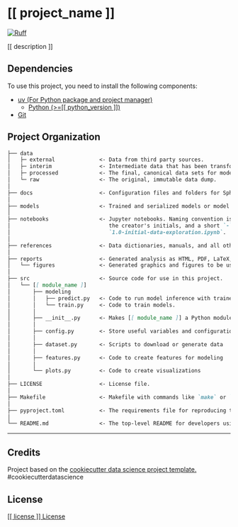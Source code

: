 # [[ project_name ]]

[![Ruff](https://img.shields.io/endpoint?url=https://raw.githubusercontent.com/astral-sh/ruff/main/assets/badge/v2.json)](https://github.com/astral-sh/ruff)

[[ description ]]

## Dependencies

To use this project, you need to install the following components:

- [uv (For Python package and project manager)](https://github.com/astral-sh/uv)
  - [Python (>=[[ python_version ]])](https://www.python.org/)
- [Git](https://git-scm.com/)

## Project Organization

```markdown
├── data  
│   ├─ external              <- Data from third party sources.  
│   ├─ interim               <- Intermediate data that has been transformed.  
│   ├─ processed             <- The final, canonical data sets for modeling.  
│   └─ raw                   <- The original, immutable data dump.  
│  
├── docs                     <- Configuration files and folders for Sphinx.  
│  
├── models                   <- Trained and serialized models or model predictions, model summaries.  
│  
├── notebooks                <- Jupyter notebooks. Naming convention is a number (for ordering),  
│                               the creator's initials, and a short `-` delimited description, e.g.  
│                               `1.0-initial-data-exploration.ipynb`.  
│  
├── references               <- Data dictionaries, manuals, and all other explanatory materials.  
│  
├── reports                  <- Generated analysis as HTML, PDF, LaTeX, etc.  
│   └── figures              <- Generated graphics and figures to be used in reporting.  
│  
├── src                      <- Source code for use in this project.
│   └── [[ module_name ]]  
│       ├── modeling  
│       │   ├── predict.py   <- Code to run model inference with trained models.  
│       │   └── train.py     <- Code to train models.  
│       │  
│       ├── __init__.py      <- Makes [[ module_name ]] a Python module.  
│       │  
│       ├── config.py        <- Store useful variables and configuration  
│       │  
│       ├── dataset.py       <- Scripts to download or generate data  
│       │  
│       ├── features.py      <- Code to create features for modeling  
│       │  
│       └── plots.py         <- Code to create visualizations  
│  
├── LICENSE                  <- License file.  
│  
├── Makefile                 <- Makefile with commands like `make` or `make setup`...  
│  
├── pyproject.toml           <- The requirements file for reproducing the analysis environment.  
│  
└── README.md                <- The top-level README for developers using this project.  
```

--------

## Credits

Project based on the [cookiecutter data science project template.](https://drivendata.github.io/cookiecutter-data-science/) #cookiecutterdatascience

## License

[[[ license ]] License](LICENSE)
